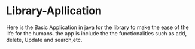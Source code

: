 # Library-Apllication
Here is the Basic Application in java for the library to make the ease of the life for the humans. the app is include the the functionalities such as add, delete, Update and search,etc.
